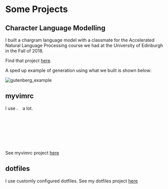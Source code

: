 # Some Projects

## Character Language Modelling

I built a chargram language model with a classmate for the Accelerated Natural Language Processing course we had at the University of Edinburgh in the Fall of 2018. 

Find that project [here](https://github.com/klebster2/chargram-model).

A sped up example of generation using what we built is shown below:

![gutenberg_example](https://github.com/klebster2/perplexity-toolkit/blob/master/gutenberg_example.gif "An example of generating characters using a 10-gram gutenberg model")

## myvimrc
I use <img src="https://cdn.freebiesupply.com/logos/large/2x/vim-logo-png-transparent.png" alt="drawing" width="3%"/> a lot.

See myvimrc project [here](https://github.com/klebster2/myvimrc)

## dotfiles

I use customly configured dotfiles. See my dotfiles project [here](https://github.com/klebster2/dotfiles)
